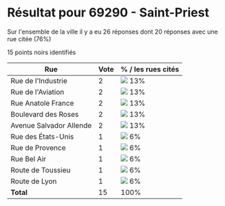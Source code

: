 # Résultat pour 69290 - Saint-Priest

Sur l'ensemble de la ville il y a eu 26 réponses dont 20 réponses avec une rue citée (76%)

15 points noirs identifiés

| Rue | Vote | % / les rues cités|
|-----|------|-------------------|
| Rue de l'Industrie | 2 | <img src="../../img/bar_13.gif" />&nbsp;13%|
| Rue de l'Aviation | 2 | <img src="../../img/bar_13.gif" />&nbsp;13%|
| Rue Anatole France | 2 | <img src="../../img/bar_13.gif" />&nbsp;13%|
| Boulevard des Roses | 2 | <img src="../../img/bar_13.gif" />&nbsp;13%|
| Avenue Salvador Allende | 2 | <img src="../../img/bar_13.gif" />&nbsp;13%|
| Rue des États-Unis | 1 | <img src="../../img/bar_6.gif" />&nbsp;6%|
| Rue de Provence | 1 | <img src="../../img/bar_6.gif" />&nbsp;6%|
| Rue Bel Air | 1 | <img src="../../img/bar_6.gif" />&nbsp;6%|
| Route de Toussieu | 1 | <img src="../../img/bar_6.gif" />&nbsp;6%|
| Route de Lyon | 1 | <img src="../../img/bar_6.gif" />&nbsp;6%|
| **Total** | 15 | 100%|
